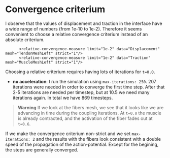 # Convergence criterium
I observe that the values of displacement and traction in the interface have a wide range of numbers (from 1e-10 to 1e-2). Therefore it seems convenient to choose a relative convergence criterium instead of an absolute criterium. 

```
      <relative-convergence-measure limit="1e-2" data="Displacement" mesh="TendonMeshLeft" strict="1"/>
      <relative-convergence-measure limit="1e-2" data="Traction" mesh="MuscleMeshLeft" strict="1"/>
```

Choosing a relative criterium requires having lots of iterations for `t=0.0`.

- **no acceleration**: 
I run the simulation using `max-iterations: 250`. 
207 iterations were needed in order to converge the first time step. After that 2-5 iterations are needed per timestep, but at 10.5 we need many iterations again. In total we have 869 timesteps.  

> **Warning**
> If we look at the fibers mesh, we see that it looks like we are advancing in time during the coupling iterations. At `t=0.0` the muscle is already contracted, and the activation of the fiber fades out at `t=0.6`.

If we make the convergence criterium non-strict and we set `max-iterations: 2` and the results with the fibers look consistent with a double speed of the propagation of the action-potential. Except for the begining, the steps are generally converged.  


